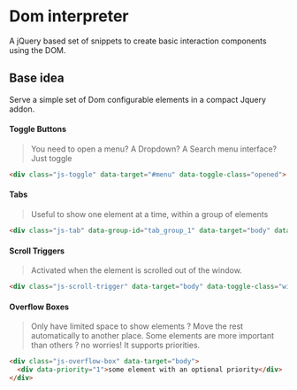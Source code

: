 # Dom interpreter

A jQuery based set of snippets to create basic interaction components using the DOM.

## Base idea

Serve a simple set of Dom configurable elements in a compact Jquery addon.

#### Toggle Buttons

> You need to open a menu? A Dropdown? A Search menu interface? Just toggle

```html
<div class="js-toggle" data-target="#menu" data-toggle-class="opened">
```

#### Tabs

> Useful to show one element at a time, within a group of elements

```html
<div class="js-tab" data-group-id="tab_group_1" data-target="body" data-target-class="opened">
```

#### Scroll Triggers

>Activated when the element is scrolled out of the window.

```html
<div class="js-scroll-trigger" data-target="body" data-toggle-class="with-fixed-header">
```

#### Overflow Boxes

>Only have limited space to show elements ? Move the rest automatically to another place.
Some elements are more important than others ? no worries! It supports priorities.

```html
<div class="js-overflow-box" data-target="body">
  <div data-priority="1">some element with an optional priority</div>
</div>
```

